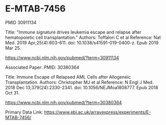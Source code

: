 # E-MTAB-7456
PMID 30911134

Title: "Immune signature drives leukemia escape and relapse after hematopoietic cell transplantation."
Authors: Toffalori C et al
Reference: Nat Med. 2019 Apr;25(4):603-611. doi: 10.1038/s41591-019-0400-z. Epub 2019 Mar 25.

https://www.ncbi.nlm.nih.gov/pubmed/?term=30911134

Associated Paper:
PMID: 30380364 

Title: Immune Escape of Relapsed AML Cells after Allogeneic Transplantation.
Authors: Christopher MJ et al
Reference: N Engl J Med. 2018 Dec 13;379(24):2330-2341. doi: 10.1056/NEJMoa1808777. Epub 2018 Oct 31.

https://www.ncbi.nlm.nih.gov/pubmed/?term=30380364

Primary Data Link:
https://www.ebi.ac.uk/arrayexpress/experiments/E-MTAB-7456/
